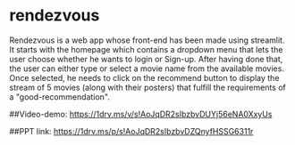 # rendezvous
Rendezvous is a  web app whose front-end has been made using streamlit. It starts with the homepage which contains a dropdown menu that lets the user choose whether he wants to login or Sign-up. After having done that, the user can either type or select a movie name from the available movies. Once selected, he needs to click on the recommend button to display the stream of 5 movies (along with their posters) that fulfill the requirements of a "good-recommendation".

##Video-demo:
https://1drv.ms/v/s!AoJqDR2sIbzbvDUYj56eNA0XxyUs

##PPT link:
https://1drv.ms/p/s!AoJqDR2sIbzbvDZQnyfHSSG6311r
 
